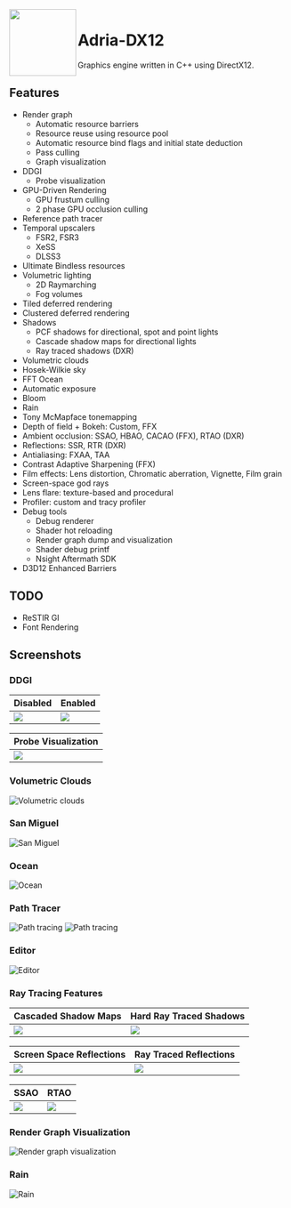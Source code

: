<img align="left" src="Adria/Resources/Icons/adria_logo.jpg" width="120px"/>

# Adria-DX12

Graphics engine written in C++ using DirectX12. 

## Features
* Render graph
	- Automatic resource barriers
	- Resource reuse using resource pool
	- Automatic resource bind flags and initial state deduction
	- Pass culling
    - Graph visualization
* DDGI
    - Probe visualization
* GPU-Driven Rendering
    - GPU frustum culling
    - 2 phase GPU occlusion culling
* Reference path tracer 
* Temporal upscalers
    - FSR2, FSR3
    - XeSS 
    - DLSS3
* Ultimate Bindless resources
* Volumetric lighting
    - 2D Raymarching
    - Fog volumes
* Tiled deferred rendering 
* Clustered deferred rendering
* Shadows
    - PCF shadows for directional, spot and point lights
    - Cascade shadow maps for directional lights
    - Ray traced shadows (DXR)
* Volumetric clouds
* Hosek-Wilkie sky
* FFT Ocean
* Automatic exposure
* Bloom
* Rain
* Tony McMapface tonemapping
* Depth of field + Bokeh: Custom, FFX
* Ambient occlusion: SSAO, HBAO, CACAO (FFX), RTAO (DXR)
* Reflections: SSR, RTR (DXR)
* Antialiasing: FXAA, TAA
* Contrast Adaptive Sharpening (FFX)
* Film effects: Lens distortion, Chromatic aberration, Vignette, Film grain
* Screen-space god rays
* Lens flare: texture-based and procedural
* Profiler: custom and tracy profiler
* Debug tools
    - Debug renderer
    - Shader hot reloading
    - Render graph dump and visualization
    - Shader debug printf
    - Nsight Aftermath SDK
* D3D12 Enhanced Barriers

## TODO
* ReSTIR GI
* Font Rendering

## Screenshots

### DDGI

| Disabled |  Enabled |
|---|---|
|  ![](Adria/Saved/Screenshots/noddgi.png) | ![](Adria/Saved/Screenshots/ddgi.png) |

| Probe Visualization |
|---|
|  ![](Adria/Saved/Screenshots/ddgi_probes1.png) |

### Volumetric Clouds
![](Adria/Saved/Screenshots/clouds.png "Volumetric clouds") 

### San Miguel
![](Adria/Saved/Screenshots/sanmiguel.png "San Miguel") 

### Ocean
![](Adria/Saved/Screenshots/ocean.png "Ocean") 

### Path Tracer
![](Adria/Saved/Screenshots/pathtracing1.png "Path tracing") 
![](Adria/Saved/Screenshots/pathtracing2.png "Path tracing") 

### Editor
![](Adria/Saved/Screenshots/editor.png "Editor") 

### Ray Tracing Features

| Cascaded Shadow Maps |  Hard Ray Traced Shadows |
|---|---|
|  ![](Adria/Saved/Screenshots/cascades.png) | ![](Adria/Saved/Screenshots/raytraced.png) |

| Screen Space Reflections |  Ray Traced Reflections |
|---|---|
|  ![](Adria/Saved/Screenshots/ssr.png) | ![](Adria/Saved/Screenshots/rtr.png) |

| SSAO | RTAO |
|---|---|
|  ![](Adria/Saved/Screenshots/ssao.png) | ![](Adria/Saved/Screenshots/rtao.png) |

### Render Graph Visualization
![](Adria/Saved/RenderGraph/rendergraph.svg "Render graph visualization") 

### Rain
![](Adria/Saved/Screenshots/rain.gif "Rain") 

